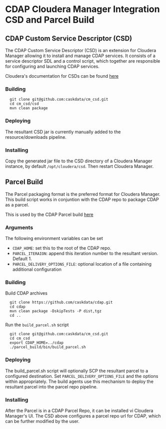 # CDAP Cloudera Manager Integration CSD and Parcel Build

## CDAP Custom Service Descriptor (CSD)

The CDAP Custom Service Descriptor (CSD) is an extension for Cloudera Manager allowing it to install
and manage CDAP services.  It consists of a service descriptor SDL and a control script, which together
are responsible for configuring and launching CDAP services.

Cloudera's documentation for CSDs can be found [here](https://github.com/cloudera/cm_ext/wiki/CSD-Overview)

### Building
```
  git clone git@github.com:caskdata/cm_csd.git
  cd cm_csd/csd
  mvn clean package
```

### Deploying
The resultant CSD jar is currently manually added to the resource/downloads pipeline.

### Installing

Copy the generated jar file to the CSD directory of a Cloudera Manager instance, by default `/opt/cloudera/csd`.
Then restart Cloudera Manager.

## Parcel Build

The Parcel packaging format is the preferred format for Cloudera Manager.  This build script works in conjuntion
with the CDAP repo to package CDAP as a parcel.

This is used by the CDAP Parcel build [here](https://builds.cask.co/browse/CDAP-RPA)

### Arguments
The following environment variables can be set
  * `CDAP_HOME`: set this to the root of the CDAP repo.
  * `PARCEL_ITERAION`: append this iteration number to the resultant version.  Default 1.
  * `PARCEL_DELIVERY_OPTIONS_FILE`: optional location of a file containing additional configuration

### Building

Build CDAP archives
```
  git clone https://github.com/caskdata/cdap.git
  cd cdap
  mvn clean package -DskipTests -P dist,tgz
  cd ..
```

Run the `build_parcel.sh` script
```
  git clone git@github.com:caskdata/cm_csd.git
  cd cm_csd
  export CDAP_HOME=../cdap
  ./parcel_build/bin/build_parcel.sh
```

### Deploying
The build_parcel.sh script will optionally SCP the resultant parcel to a configured destination.  Set
`PARCEL_DELIVERY_OPTIONS_FILE` and the options within appropriately.  The build agents use this mechanism to 
deploy the resultant parcel into the parcel repo pipeline.

### Installing
After the Parcel is in a CDAP Parcel Repo, it can be installed vi Cloudera Manager's UI.  The CSD above configures
a parcel repo url for CDAP, which can be further modified by the user.

